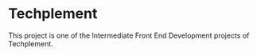 # Techplement
This project is one of the Intermediate Front End Development projects of Techplement.

